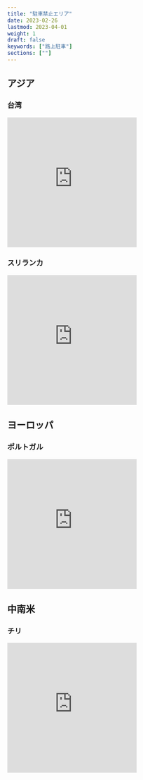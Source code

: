 ```yaml
---
title: "駐車禁止エリア"
date: 2023-02-26
lastmod: 2023-04-01
weight: 1
draft: false
keywords: ["路上駐車"]
sections: [""]
---
```


## アジア

### 台湾
<div class="googlemap-if">
<iframe src="https://www.google.com/maps/embed?pb=!4v1677483238793!6m8!1m7!1smUTWbtL9wo947sSsHYSopg!2m2!1d22.98897703947447!2d120.2086722867736!3f84.74537259555481!4f-23.398701949568277!5f1.5357967638081762" width="295" height="295" style="border:0;" allowfullscreen="" loading="lazy" referrerpolicy="no-referrer-when-downgrade"></iframe>
</div>

### スリランカ
<div class="googlemap-if">
<iframe src="https://www.google.com/maps/embed?pb=!4v1677398752163!6m8!1m7!1s-GwHkl6F52Nfu21DtvYBVg!2m2!1d6.932585196184275!2d79.857289100444!3f85.66362969830666!4f-20.881293864489606!5f0.7820865974627469" width="295" height="295" style="border:0;" allowfullscreen="" loading="lazy" referrerpolicy="no-referrer-when-downgrade"></iframe>
</div>

## ヨーロッパ
### ポルトガル
<div class="googlemap-if">
<iframe src="https://www.google.com/maps/embed?pb=!4v1677410012514!6m8!1m7!1sYlsldybfoDyruz8SsoCY9g!2m2!1d41.14601547862679!2d-8.620101963479444!3f326.0768975008105!4f-37.4325446984132!5f0.9328797725170294" width="295" height="295" style="border:0;" allowfullscreen="" loading="lazy" referrerpolicy="no-referrer-when-downgrade"></iframe>
</div>

## 中南米
### チリ

<div class="googlemap-if">
<iframe src="https://www.google.com/maps/embed?pb=!4v1677410450330!6m8!1m7!1sH5EzUmibLr9ychPukXFtKA!2m2!1d-33.44709010748416!2d-70.64891770774517!3f296.2304788885802!4f-41.63253980541488!5f1.514441637462241" width="295" height="295" style="border:0;" allowfullscreen="" loading="lazy" referrerpolicy="no-referrer-when-downgrade"></iframe>
</div>